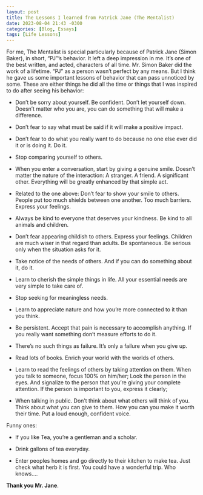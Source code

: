 ```yaml
---
layout: post
title: The Lessons I learned from Patrick Jane (The Mentalist)
date: 2023-08-04 21:43 -0300
categories: [Blog, Essays]
tags: [Life Lessons]
---
```


For me, The Mentalist is special particularly because of Patrick Jane (Simon Baker), in short, “PJ”’s behavior. It left a deep impression in me. It’s one of the best written, and acted, characters of all time. Mr. Simon Baker did the work of a lifetime. “PJ” as a person wasn’t perfect by any means. But I think he gave us some important lessons of behavior that can pass unnoticed by some. These are either things he did all the time or things that I was inspired to do after seeing his behavior:

- Don’t be sorry about yourself. Be confident. Don’t let yourself down. Doesn’t matter who you are, you can do something that will make a difference.

- Don’t fear to say what must be said if it will make a positive impact.

- Don’t fear to do what you really want to do because no one else ever did it or is doing it. Do it.

- Stop comparing yourself to others.

- When you enter a conversation, start by giving a genuine smile. Doesn’t matter the nature of the interaction: A stranger. A friend. A significant other. Everything will be greatly enhanced by that simple act.

- Related to the one above: Don’t fear to show your smile to others. People put too much shields between one another. Too much barriers. Express your feelings.

- Always be kind to everyone that deserves your kindness. Be kind to all animals and children.

- Don’t fear appearing childish to others. Express your feelings. Children are much wiser in that regard than adults. Be spontaneous. Be serious only when the situation asks for it.

- Take notice of the needs of others. And if you can do something about it, do it.

- Learn to cherish the simple things in life. All your essential needs are very simple to take care of.

- Stop seeking for meaningless needs.

- Learn to appreciate nature and how you’re more connected to it than you think.

- Be persistent. Accept that pain is necessary to accomplish anything. If you really want something don’t measure efforts to do it.

- There’s no such things as failure. It’s only a failure when you give up.

- Read lots of books. Enrich your world with the worlds of others.

- Learn to read the feelings of others by taking attention on them. When you talk to someone, focus 100% on him/her; Look the person in the eyes. And signalize to the person that you’re giving your complete attention. If the person is important to you, express it clearly;

- When talking in public. Don’t think about what others will think of you. Think about what you can give to them. How you can you make it worth their time. Put a loud enough, confident voice.

Funny ones:

- If you like Tea, you’re a gentleman and a scholar.

- Drink gallons of tea everyday.

- Enter peoples homes and go directly to their kitchen to make tea. Just check what herb it is first. You could have a wonderful trip. Who knows….

**Thank you Mr. Jane**.
